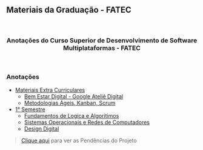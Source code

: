 ## Materiais da Graduação - FATEC

<br/>
<h3 align="center">Anotações do <b>Curso Superior de Desenvolvimento de Software Multiplataformas</b> - FATEC</h3>
<br/>

### Anotações

- [Materiais Extra Curriculares](Extra%20Curricular)
  - [Bem Estar Digital - Google Ateliê Digital](Extra%20Curricular/G.A%20-%20Bem%20Estar%20Digital.md)
  - [Metodologias Ágeis, Kanban, Scrum](Extra%20Curricular/Metodologias%20Ageis)
- [1° Semestre](1°%20Semestre)
  - [Fundamentos de Logica e Algoritimos](1°%20Semestre/Fundamentos%20de%20Logica%20e%20Algoritimos)
  - [Sistemas Operacionais e Redes de Computadores](1°%20Semestre/S.O.%20e%20Redes%20de%20Computadores)
  - [Design Digital](1°%20Semestre/Design%20Digital)

> [Clique aqui](Pendencias.md) para ver as Pendências do Projeto